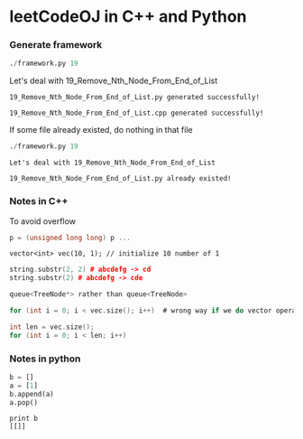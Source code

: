 # leetCodeOJ in C++ and Python


### Generate framework 

```python
./framework.py 19
```
Let's deal with 19_Remove_Nth_Node_From_End_of_List
```
19_Remove_Nth_Node_From_End_of_List.py generated successfully!

19_Remove_Nth_Node_From_End_of_List.cpp generated successfully!
```
If some file already existed, do nothing in that file
```python
./framework.py 19
```
```
Let's deal with 19_Remove_Nth_Node_From_End_of_List

19_Remove_Nth_Node_From_End_of_List.py already existed!
```


### Notes in C++

To avoid overflow
```c++
p = (unsigned long long) p ...
```

```
vector<int> vec(10, 1); // initialize 10 number of 1
```

```cpp
string.substr(2, 2) # abcdefg -> cd
string.substr(2) # abcdefg -> cde
```
```c
queue<TreeNode*> rather than queue<TreeNode>
```

```c
for (int i = 0; i < vec.size(); i++)  # wrong way if we do vector operations in the loop

int len = vec.size();
for (int i = 0; i < len; i++)
```

### Notes in python

```python
b = []
a = [1]
b.append(a)
a.pop()
```
```
print b
[[]]
```


